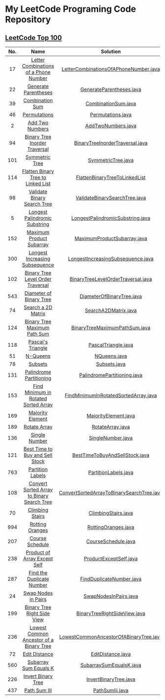 # My LeetCode Programing Code Repository

## [LeetCode Top 100](https://leetcode.com/studyplan/top-100-liked/)

| No. |                                                                Name                                                                 |                                          Solution                                          |
|:---:|:-----------------------------------------------------------------------------------------------------------------------------------:|:------------------------------------------------------------------------------------------:|
| 17  |      [Letter Combinations of a Phone Number](https://leetcode.com/problems/letter-combinations-of-a-phone-number/description/)      |     [LetterCombinationsOfAPhoneNumber.java](src/LetterCombinationsOfAPhoneNumber.java)     |
| 22  |                       [Generate Parentheses](https://leetcode.com/problems/generate-parentheses/description)                        |                  [GenerateParentheses.java](src/GenerateParentheses.java)                  |
| 39  |                            [Combination Sum](https://leetcode.com/problems/combination-sum/description)                             |                       [CombinationSum.java](src/CombinationSum.java)                       |
| 46  |                               [Permutations](https://leetcode.com/problems/permutations/description/)                               |                         [Permutations.java](src/Permutations.java)                         |
|  2  |                            [Add Two Numbers](https://leetcode.com/problems/add-two-numbers/description/)                            |                        [AddTwoNumbers.java](src/AddTwoNumbers.java)                        |
| 94  |              [Binary Tree Inorder Traversal](https://leetcode.com/problems/binary-tree-inorder-traversal/description/)              |           [BinaryTreeInorderTraversal.java](src/BinaryTreeInorderTraversal.java)           |
| 101 |                                   [Symmetric Tree](https://leetcode.com/problems/symmetric-tree/)                                   |                        [SymmetricTree.java](src/SymmetricTree.java)                        |
| 114 |         [Flatten Binary Tree to Linked List](https://leetcode.com/problems/flatten-binary-tree-to-linked-list/description/)         |          [FlattenBinaryTreeToLinkedList](src/FlattenBinaryTreeToLinkedList.java)           |
| 98  |                [Validate Binary Search Tree](https://leetcode.com/problems/validate-binary-search-tree/description/)                |             [ValidateBinarySearchTree.java](src/ValidateBinarySearchTree.java)             |
|  5  |             [Longest Palindromic Substring ](https://leetcode.com/problems/longest-palindromic-substring/description/)              |          [LongestPalindromicSubstring.java](src/LongestPalindromicSubstring.java)          |
| 152 |                  [Maximum Product Subarray ](https://leetcode.com/problems/maximum-product-subarray/description/)                   |               [MaximumProductSubarray.java](src/MaximumProductSubarray.java)               |
| 300 |             [Longest Increasing Subsequence](https://leetcode.com/problems/longest-increasing-subsequence/description)              |         [LongestIncreasingSubsequence.java](src/LongestIncreasingSubsequence.java)         |
| 102 |                [Binary Tree Level Order Traversal](https://leetcode.com/problems/binary-tree-level-order-traversal/)                |        [BinaryTreeLevelOrderTraversal.java](src/BinaryTreeLevelOrderTraversal.java)        |
| 543 |                          [Diameter of Binary Tree](https://leetcode.com/problems/diameter-of-binary-tree/)                          |                 [DiameterOfBinaryTree.java](src/DiameterOfBinaryTree.java)                 |
| 74  |                               [Search a 2D Matrix](https://leetcode.com/problems/search-a-2d-matrix/)                               |                      [SearchA2DMatrix.java](src/SearchA2DMatrix.java)                      |
| 124 |               [Binary Tree Maximum Path Sum](https://leetcode.com/problems/binary-tree-maximum-path-sum/description)                |             [BinaryTreeMaximumPathSum.java](src/BinaryTreeMaximumPathSum.java)             |
| 118 |                                [Pascal's Triangle](https://leetcode.com/problems/pascals-triangle/)                                 |                       [PascalTriangle.java](src/PascalTriangle.java)                       |
| 51  |                                   [N-Queens](https://leetcode.com/problems/n-queens/description/)                                   |                              [NQueens.java](src/NQueens.java)                              |
| 78  |                                    [Subsets](https://leetcode.com/problems/subsets/description/)                                    |                              [Subsets.java](src/Subsets.java)                              |
| 131 |                    [Palindrome Partitioning](https://leetcode.com/problems/palindrome-partitioning/description/)                    |               [PalindromePartitioning.java](src/PalindromePartitioning.java)               |
| 153 |       [Find Minimum in Rotated Sorted Array](https://leetcode.com/problems/find-minimum-in-rotated-sorted-array/description/)       |      [FindMinimumInRotatedSortedArray.java](src/FindMinimumInRotatedSortedArray.java)      |
| 169 |                           [Majority Element](https://leetcode.com/problems/majority-element/description)                            |                      [MajorityElement.java](src/MajorityElement.java)                      |
| 189 |                               [Rotate Array](https://leetcode.com/problems/rotate-array/description/)                               |                          [RotateArray.java](src/RotateArray.java)                          |
| 136 |                                    [Single Number](https://leetcode.com/problems/single-number/)                                    |                         [SingleNumber.java](src/SingleNumber.java)                         |
| 121 |            [Best Time to Buy and Sell Stock](https://leetcode.com/problems/best-time-to-buy-and-sell-stock/description/)            |            [BestTimeToBuyAndSellStock.java](src/BestTimeToBuyAndSellStock.java)            |
| 763 |                           [Partition Labels](https://leetcode.com/problems/partition-labels/description)                            |                      [PartitionLabels.java](src/PartitionLabels.java)                      |
| 108 | [Convert Sorted Array to Binary Search Tree](https://leetcode.com/problems/convert-sorted-array-to-binary-search-tree/description/) | [ConvertSortedArrayToBinarySearchTree.java](src/ConvertSortedArrayToBinarySearchTree.java) |
| 70  |                            [Climbing Stairs](https://leetcode.com/problems/climbing-stairs/description/)                            |                       [ClimbingStairs.java](src/ClimbingStairs.java)                       |
| 994 |                                  [Rotting Oranges](https://leetcode.com/problems/rotting-oranges/)                                  |                       [RottingOranges.java](src/RottingOranges.java)                       |
| 207 |                            [Course Schedule](https://leetcode.com/problems/course-schedule/description/)                            |                       [CourseSchedule.java](src/CourseSchedule.java)                       |
| 238 |                     [Product of Array Except Self](https://leetcode.com/problems/product-of-array-except-self/)                     |                    [ProductExceptSelf.java](src/ProductExceptSelf.java)                    |
| 287 |                  [Find the Duplicate Number](https://leetcode.com/problems/find-the-duplicate-number/description)                   |                  [FindDuplicateNumber.java](src/FindDuplicateNumber.java)                  |
| 24  |                        [Swap Nodes in Pairs](https://leetcode.com/problems/swap-nodes-in-pairs/description/)                        |                     [SwapNodesInPairs.java](src/SwapNodesInPairs.java)                     |
| 199 |                [Binary Tree Right Side View](https://leetcode.com/problems/binary-tree-right-side-view/description/)                |              [BinaryTreeRightSideView.java](src/BinaryTreeRightSideView.java)              |
| 236 |         [Lowest Common Ancestor of a Binary Tree  ](https://leetcode.com/problems/lowest-common-ancestor-of-a-binary-tree/)         |    [LowestCommonAncestorOfABinaryTree.java](src/LowestCommonAncestorOfABinaryTree.java)    | 
| 72  |         [Edit Distance](https://leetcode.com/problems/edit-distance/description/?envType=study-plan-v2&envId=top-100-liked)         |                         [EditDistance.java](src/EditDistance.java)                         |
| 560 |       [Subarray Sum Equals K](https://leetcode.com/problems/subarray-sum-equals-k/?envType=study-plan-v2&envId=top-100-liked)       |                   [SubarraySumEqualsK.java](src/SubarraySumEqualsK.java)                   |
| 226 |    [Invert Binary Tree](https://leetcode.com/problems/invert-binary-tree/description/?envType=study-plan-v2&envId=top-100-liked)    |                     [InvertBinaryTree.java](src/InvertBinaryTree.java)                     |
| 437 |          [Path Sum III](https://leetcode.com/problems/path-sum-iii/description/?envType=study-plan-v2&envId=top-100-liked)          |                           [PathSumIii.java](src/PathSumIii.java)                           |